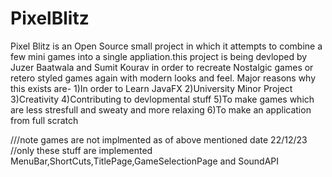 # PixelBlitz
Pixel Blitz is an Open Source small project in which it attempts to combine a few mini games into a single appliation.this project is being devloped by Juzer Baatwala and Sumit Kourav in order to recreate Nostalgic games or retero styled games again with modern looks and feel. 
Major reasons why this exists are-
1)In order to Learn JavaFX
2)University Minor Project
3)Creativity
4)Contributing to devlopmental stuff
5)To make games which are less stresfull and sweaty and more relaxing
6)To make an application from full scratch

///note games are not implmented as of above mentioned date 22/12/23
//only these stuff are implemented
MenuBar,ShortCuts,TitlePage,GameSelectionPage and SoundAPI
